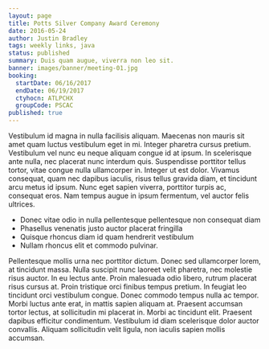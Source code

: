 ```yaml
---
layout: page
title: Potts Silver Company Award Ceremony
date: 2016-05-24
author: Justin Bradley
tags: weekly links, java
status: published
summary: Duis quam augue, viverra non leo sit.
banner: images/banner/meeting-01.jpg
booking:
  startDate: 06/16/2017
  endDate: 06/19/2017
  ctyhocn: ATLPCHX
  groupCode: PSCAC
published: true
---
```

Vestibulum id magna in nulla facilisis aliquam. Maecenas non mauris sit amet quam luctus vestibulum eget in mi. Integer pharetra cursus pretium. Vestibulum vel nunc eu neque aliquam congue id at ipsum. In scelerisque ante nulla, nec placerat nunc interdum quis. Suspendisse porttitor tellus tortor, vitae congue nulla ullamcorper in. Integer ut est dolor. Vivamus consequat, quam nec dapibus iaculis, risus tellus gravida diam, et tincidunt arcu metus id ipsum. Nunc eget sapien viverra, porttitor turpis ac, consequat eros. Nam tempus augue in ipsum fermentum, vel auctor felis ultrices.

* Donec vitae odio in nulla pellentesque pellentesque non consequat diam
* Phasellus venenatis justo auctor placerat fringilla
* Quisque rhoncus diam id quam hendrerit vestibulum
* Nullam rhoncus elit et commodo pulvinar.

Pellentesque mollis urna nec porttitor dictum. Donec sed ullamcorper lorem, at tincidunt massa. Nulla suscipit nunc laoreet velit pharetra, nec molestie risus auctor. In eu lectus ante. Proin malesuada odio libero, rutrum placerat risus cursus at. Proin tristique orci finibus tempus pretium. In feugiat leo tincidunt orci vestibulum congue. Donec commodo tempus nulla ac tempor. Morbi luctus ante erat, in mattis sapien aliquam at. Praesent accumsan tortor lectus, at sollicitudin mi placerat in. Morbi ac tincidunt elit. Praesent dapibus efficitur condimentum. Vestibulum id diam scelerisque dolor auctor convallis. Aliquam sollicitudin velit ligula, non iaculis sapien mollis accumsan.
